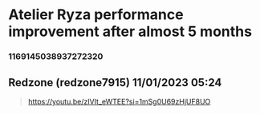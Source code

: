 # Atelier Ryza performance improvement after almost 5 months
### 1169145038937272320
## Redzone (redzone7915) 11/01/2023 05:24 

> https://youtu.be/zIVIt_eWTEE?si=1mSg0U69zHjUF8UO

